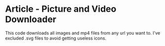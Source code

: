 # Article - Picture and Video Downloader
 This code downloads all images and mp4 files from any url you want to. I've excluded .svg files to avoid getting useless icons.
